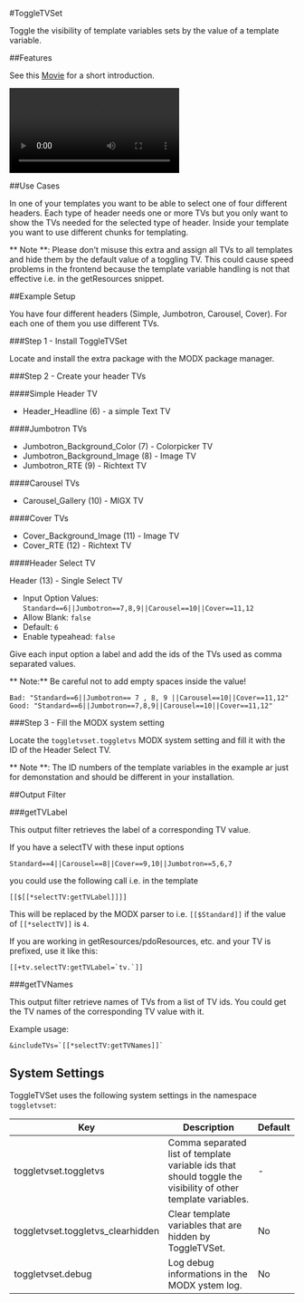 #ToggleTVSet

Toggle the visibility of template variables sets by the value of a template
variable.

##Features

See this [Movie](https://github.com/Jako/ToggleTVSet/raw/docs/introduction.mp4) for a short 
introduction.

<video src="https://github.com/Jako/ToggleTVSet/raw/docs/introduction.mp4"></video>

##Use Cases

In one of your templates you want to be able to select one of four different
headers. Each type of header needs one or more TVs but you only want to show
the TVs needed for the selected type of header. Inside your template you want
to use different chunks for templating.

** Note **: Please don't misuse this extra and assign all TVs to all 
templates and hide them by the default value of a toggling TV. This could cause
speed problems in the frontend because the template variable handling is not 
that effective i.e. in the getResources snippet.

##Example Setup

You have four different headers (Simple, Jumbotron, Carousel, Cover). For each
one of them you use different TVs.

###Step 1 - Install ToggleTVSet
 
Locate and install the extra package with the MODX package manager.

###Step 2 - Create your header TVs

####Simple Header TV

* Header_Headline (6) - a simple Text TV

####Jumbotron TVs

* Jumbotron_Background_Color (7) - Colorpicker TV
* Jumbotron_Background_Image (8) - Image TV
* Jumbotron_RTE (9) - Richtext TV

####Carousel TVs

* Carousel_Gallery (10) - MIGX TV

####Cover TVs

* Cover_Background_Image (11) - Image TV
* Cover_RTE (12) - Richtext TV

####Header Select TV

Header (13) - Single Select TV

* Input Option Values: `Standard==6||Jumbotron==7,8,9||Carousel==10||Cover==11,12`
* Allow Blank: `false`
* Default: `6`
* Enable typeahead: `false`

Give each input option a label and add the ids of the TVs used as comma
separated values.

** Note:**  Be careful not to add empty spaces inside the value!

```
Bad: "Standard==6||Jumbotron== 7 , 8, 9 ||Carousel==10||Cover==11,12"
Good: "Standard==6||Jumbotron==7,8,9||Carousel==10||Cover==11,12"
```

###Step 3 - Fill the MODX system setting

Locate the `toggletvset.toggletvs` MODX system setting and fill it with the ID
of the Header Select TV.

** Note **: The ID numbers of the template variables in the example ar just for
demonstation and should be different in your installation.

##Output Filter

###getTVLabel

This output filter retrieves the label of a corresponding TV value.

If you have a selectTV with these input options

```
Standard==4||Carousel==8||Cover==9,10||Jumbotron==5,6,7
```

you could use the following call i.e. in the template

```
[[$[[*selectTV:getTVLabel]]]]
```

This will be replaced by the MODX parser to i.e.
`[[$Standard]]` if the value of `[[*selectTV]]` is `4`.

If you are working in getResources/pdoResources, etc. and your TV is prefixed, 
use it like this:

```
[[+tv.selectTV:getTVLabel=`tv.`]]
```

###getTVNames

This output filter retrieve names of TVs from a list of TV ids. You could get
the TV names of the corresponding TV value with it.

Example usage:

```
&includeTVs=`[[*selectTV:getTVNames]]`
```

## System Settings

ToggleTVSet uses the following system settings in the namespace `toggletvset`:

Key | Description | Default
----|-------------|--------
toggletvset.toggletvs | Comma separated list of template variable ids that should toggle the visibility of other template variables. | -
toggletvset.toggletvs_clearhidden | Clear template variables that are hidden by ToggleTVSet. | No
toggletvset.debug | Log debug informations in the MODX ystem log. | No
